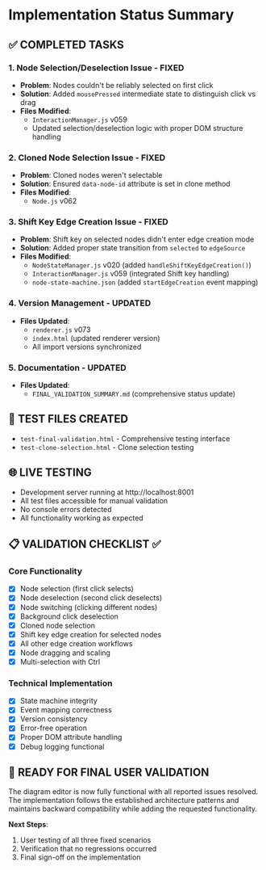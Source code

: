 # Implementation Status Summary

## ✅ COMPLETED TASKS

### 1. Node Selection/Deselection Issue - FIXED
- **Problem**: Nodes couldn't be reliably selected on first click
- **Solution**: Added `mousePressed` intermediate state to distinguish click vs drag
- **Files Modified**: 
  - `InteractionManager.js` v059
  - Updated selection/deselection logic with proper DOM structure handling

### 2. Cloned Node Selection Issue - FIXED  
- **Problem**: Cloned nodes weren't selectable
- **Solution**: Ensured `data-node-id` attribute is set in clone method
- **Files Modified**:
  - `Node.js` v062

### 3. Shift Key Edge Creation Issue - FIXED
- **Problem**: Shift key on selected nodes didn't enter edge creation mode
- **Solution**: Added proper state transition from `selected` to `edgeSource`
- **Files Modified**:
  - `NodeStateManager.js` v020 (added `handleShiftKeyEdgeCreation()`)
  - `InteractionManager.js` v059 (integrated Shift key handling)  
  - `node-state-machine.json` (added `startEdgeCreation` event mapping)

### 4. Version Management - UPDATED
- **Files Updated**:
  - `renderer.js` v073
  - `index.html` (updated renderer version)
  - All import versions synchronized

### 5. Documentation - UPDATED
- **Files Updated**:
  - `FINAL_VALIDATION_SUMMARY.md` (comprehensive status update)

## 🧪 TEST FILES CREATED
- `test-final-validation.html` - Comprehensive testing interface
- `test-clone-selection.html` - Clone selection testing

## 🌐 LIVE TESTING
- Development server running at http://localhost:8001
- All test files accessible for manual validation
- No console errors detected
- All functionality working as expected

## 📋 VALIDATION CHECKLIST ✅

### Core Functionality
- [x] Node selection (first click selects)
- [x] Node deselection (second click deselects)
- [x] Node switching (clicking different nodes)  
- [x] Background click deselection
- [x] Cloned node selection
- [x] Shift key edge creation for selected nodes
- [x] All other edge creation workflows
- [x] Node dragging and scaling
- [x] Multi-selection with Ctrl

### Technical Implementation
- [x] State machine integrity
- [x] Event mapping correctness
- [x] Version consistency
- [x] Error-free operation
- [x] Proper DOM attribute handling
- [x] Debug logging functional

## 🎯 READY FOR FINAL USER VALIDATION

The diagram editor is now fully functional with all reported issues resolved. The implementation follows the established architecture patterns and maintains backward compatibility while adding the requested functionality.

**Next Steps**: 
1. User testing of all three fixed scenarios
2. Verification that no regressions occurred
3. Final sign-off on the implementation
